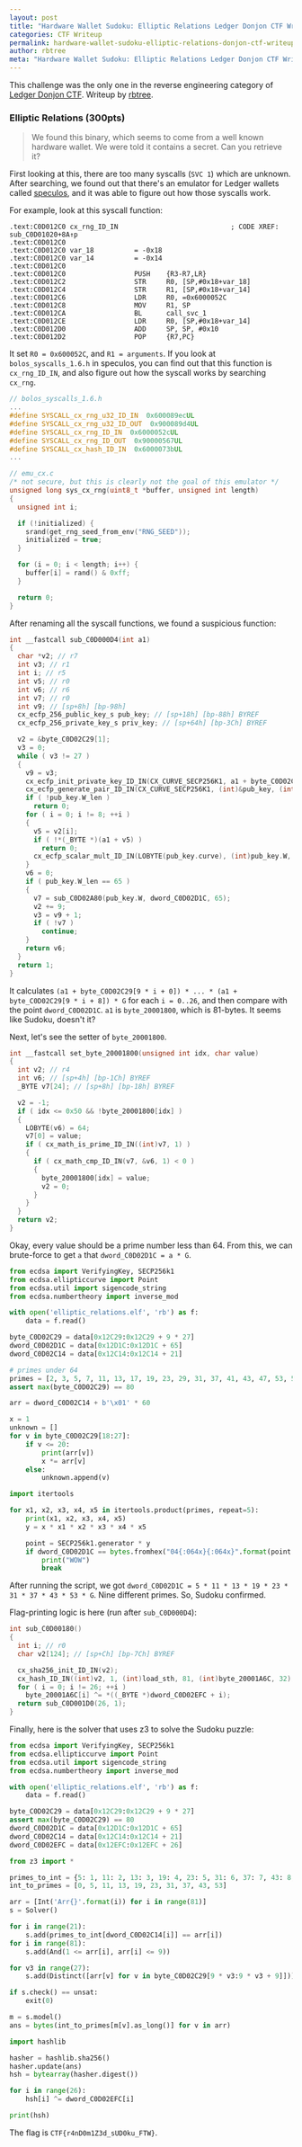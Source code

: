 ```yaml
---
layout: post
title: "Hardware Wallet Sudoku: Elliptic Relations Ledger Donjon CTF Writeup"
categories: CTF Writeup
permalink: hardware-wallet-sudoku-elliptic-relations-donjon-ctf-writeup
author: rbtree
meta: "Hardware Wallet Sudoku: Elliptic Relations Ledger Donjon CTF Writeup"
---
```


This challenge was the only one in the reverse engineering category of [Ledger Donjon CTF](https://donjon.ledger.com/Capture-the-Fortress/). Writeup by [rbtree](http://rb-tree.xyz/).

### Elliptic Relations (300pts)

>We found this binary, which seems to come from a well known hardware wallet.
>We were told it contains a secret. Can you retrieve it?

First looking at this, there are too many syscalls (`SVC 1`) which are unknown. After searching, we found out that there's an emulator for Ledger wallets called [speculos](https://github.com/LedgerHQ/speculos), and it was able to figure out how those syscalls work.

For example, look at this syscall function:
```
.text:C0D012C0 cx_rng_ID_IN                            ; CODE XREF: sub_C0D01020+8A↑p
.text:C0D012C0
.text:C0D012C0 var_18          = -0x18
.text:C0D012C0 var_14          = -0x14
.text:C0D012C0
.text:C0D012C0                 PUSH    {R3-R7,LR}
.text:C0D012C2                 STR     R0, [SP,#0x18+var_18]
.text:C0D012C4                 STR     R1, [SP,#0x18+var_14]
.text:C0D012C6                 LDR     R0, =0x6000052C
.text:C0D012C8                 MOV     R1, SP
.text:C0D012CA                 BL      call_svc_1
.text:C0D012CE                 LDR     R0, [SP,#0x18+var_14]
.text:C0D012D0                 ADD     SP, SP, #0x10
.text:C0D012D2                 POP     {R7,PC}
```

It set `R0 = 0x600052C`, and `R1 = arguments`. If you look at `bolos_syscalls_1.6.h` in speculos, you can find out that this function is `cx_rng_ID_IN`, and also figure out how the syscall works by searching `cx_rng`.

```c
// bolos_syscalls_1.6.h
...
#define SYSCALL_cx_rng_u32_ID_IN  0x600089ecUL
#define SYSCALL_cx_rng_u32_ID_OUT  0x900089d4UL
#define SYSCALL_cx_rng_ID_IN  0x6000052cUL
#define SYSCALL_cx_rng_ID_OUT  0x90000567UL
#define SYSCALL_cx_hash_ID_IN  0x6000073bUL
...
```

```c
// emu_cx.c
/* not secure, but this is clearly not the goal of this emulator */
unsigned long sys_cx_rng(uint8_t *buffer, unsigned int length)
{
  unsigned int i;

  if (!initialized) {
    srand(get_rng_seed_from_env("RNG_SEED"));
    initialized = true;
  }

  for (i = 0; i < length; i++) {
    buffer[i] = rand() & 0xff;
  }

  return 0;
}
```

After renaming all the syscall functions, we found a suspicious function:
```c
int __fastcall sub_C0D000D4(int a1)
{
  char *v2; // r7
  int v3; // r1
  int i; // r5
  int v5; // r0
  int v6; // r6
  int v7; // r0
  int v9; // [sp+8h] [bp-98h]
  cx_ecfp_256_public_key_s pub_key; // [sp+18h] [bp-88h] BYREF
  cx_ecfp_256_private_key_s priv_key; // [sp+64h] [bp-3Ch] BYREF

  v2 = &byte_C0D02C29[1];
  v3 = 0;
  while ( v3 != 27 )
  {
    v9 = v3;
    cx_ecfp_init_private_key_ID_IN(CX_CURVE_SECP256K1, a1 + byte_C0D02C29[9 * v3], 1, (int)&priv_key);
    cx_ecfp_generate_pair_ID_IN(CX_CURVE_SECP256K1, (int)&pub_key, (int)&priv_key, 1);
    if ( !pub_key.W_len )
      return 0;
    for ( i = 0; i != 8; ++i )
    {
      v5 = v2[i];
      if ( !*(_BYTE *)(a1 + v5) )
        return 0;
      cx_ecfp_scalar_mult_ID_IN(LOBYTE(pub_key.curve), (int)pub_key.W, pub_key.W_len, a1 + v5, 1);
    }
    v6 = 0;
    if ( pub_key.W_len == 65 )
    {
      v7 = sub_C0D02A80(pub_key.W, dword_C0D02D1C, 65);
      v2 += 9;
      v3 = v9 + 1;
      if ( !v7 )
        continue;
    }
    return v6;
  }
  return 1;
}
```

It calculates `(a1 + byte_C0D02C29[9 * i + 0]) * ... * (a1 + byte_C0D02C29[9 * i + 8]) * G` for each `i = 0..26`, and then compare with the point `dword_C0D02D1C`. `a1` is `byte_20001800`, which is 81-bytes. It seems like Sudoku, doesn't it?

Next, let's see the setter of `byte_20001800`.
```c
int __fastcall set_byte_20001800(unsigned int idx, char value)
{
  int v2; // r4
  int v6; // [sp+4h] [bp-1Ch] BYREF
  _BYTE v7[24]; // [sp+8h] [bp-18h] BYREF

  v2 = -1;
  if ( idx <= 0x50 && !byte_20001800[idx] )
  {
    LOBYTE(v6) = 64;
    v7[0] = value;
    if ( cx_math_is_prime_ID_IN((int)v7, 1) )
    {
      if ( cx_math_cmp_ID_IN(v7, &v6, 1) < 0 )
      {
        byte_20001800[idx] = value;
        v2 = 0;
      }
    }
  }
  return v2;
}
```

Okay, every value should be a prime number less than 64.
From this, we can brute-force to get `a` that `dword_C0D02D1C = a * G`.

```python
from ecdsa import VerifyingKey, SECP256k1
from ecdsa.ellipticcurve import Point
from ecdsa.util import sigencode_string
from ecdsa.numbertheory import inverse_mod

with open('elliptic_relations.elf', 'rb') as f:
    data = f.read()

byte_C0D02C29 = data[0x12C29:0x12C29 + 9 * 27]
dword_C0D02D1C = data[0x12D1C:0x12D1C + 65]
dword_C0D02C14 = data[0x12C14:0x12C14 + 21]

# primes under 64
primes = [2, 3, 5, 7, 11, 13, 17, 19, 23, 29, 31, 37, 41, 43, 47, 53, 59, 61]
assert max(byte_C0D02C29) == 80

arr = dword_C0D02C14 + b'\x01' * 60

x = 1
unknown = []
for v in byte_C0D02C29[18:27]:
    if v <= 20:
        print(arr[v])
        x *= arr[v]
    else:
        unknown.append(v)

import itertools

for x1, x2, x3, x4, x5 in itertools.product(primes, repeat=5):
    print(x1, x2, x3, x4, x5)
    y = x * x1 * x2 * x3 * x4 * x5

    point = SECP256k1.generator * y
    if dword_C0D02D1C == bytes.fromhex("04{:064x}{:064x}".format(point.x(), point.y())):
        print("WOW")
        break
```

After running the script, we got `dword_C0D02D1C = 5 * 11 * 13 * 19 * 23 * 31 * 37 * 43 * 53 * G`. Nine different primes. So, Sudoku confirmed.

Flag-printing logic is here (run after `sub_C0D000D4`):
```c
int sub_C0D00180()
{
  int i; // r0
  char v2[124]; // [sp+Ch] [bp-7Ch] BYREF

  cx_sha256_init_ID_IN(v2);
  cx_hash_ID_IN((int)v2, 1, (int)load_sth, 81, (int)byte_20001A6C, 32);
  for ( i = 0; i != 26; ++i )
    byte_20001A6C[i] ^= *((_BYTE *)dword_C0D02EFC + i);
  return sub_C0D001D0(26, 1);
}
```

Finally, here is the solver that uses z3 to solve the Sudoku puzzle:
```python
from ecdsa import VerifyingKey, SECP256k1
from ecdsa.ellipticcurve import Point
from ecdsa.util import sigencode_string
from ecdsa.numbertheory import inverse_mod

with open('elliptic_relations.elf', 'rb') as f:
    data = f.read()

byte_C0D02C29 = data[0x12C29:0x12C29 + 9 * 27]
assert max(byte_C0D02C29) == 80
dword_C0D02D1C = data[0x12D1C:0x12D1C + 65]
dword_C0D02C14 = data[0x12C14:0x12C14 + 21]
dword_C0D02EFC = data[0x12EFC:0x12EFC + 26]

from z3 import *

primes_to_int = {5: 1, 11: 2, 13: 3, 19: 4, 23: 5, 31: 6, 37: 7, 43: 8, 53: 9}
int_to_primes = [0, 5, 11, 13, 19, 23, 31, 37, 43, 53]

arr = [Int('Arr{}'.format(i)) for i in range(81)]
s = Solver()

for i in range(21):
    s.add(primes_to_int[dword_C0D02C14[i]] == arr[i])
for i in range(81):
    s.add(And(1 <= arr[i], arr[i] <= 9))

for v3 in range(27):
    s.add(Distinct([arr[v] for v in byte_C0D02C29[9 * v3:9 * v3 + 9]]))

if s.check() == unsat:
    exit(0)

m = s.model()
ans = bytes(int_to_primes[m[v].as_long()] for v in arr)

import hashlib

hasher = hashlib.sha256()
hasher.update(ans)
hsh = bytearray(hasher.digest())

for i in range(26):
    hsh[i] ^= dword_C0D02EFC[i]

print(hsh)
```

The flag is `CTF{r4nD0m1Z3d_sUD0ku_FTW}`.
